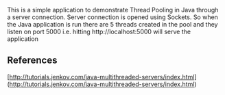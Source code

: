 This is a simple application to demonstrate Thread Pooling in Java through a server connection. Server connection is opened using Sockets. So when the Java application is run there are 5 threads created in the pool and they listen on port 5000 i.e. hitting http://localhost:5000 will serve the application 

## References

[http://tutorials.jenkov.com/java-multithreaded-servers/index.html] (http://tutorials.jenkov.com/java-multithreaded-servers/index.html)
